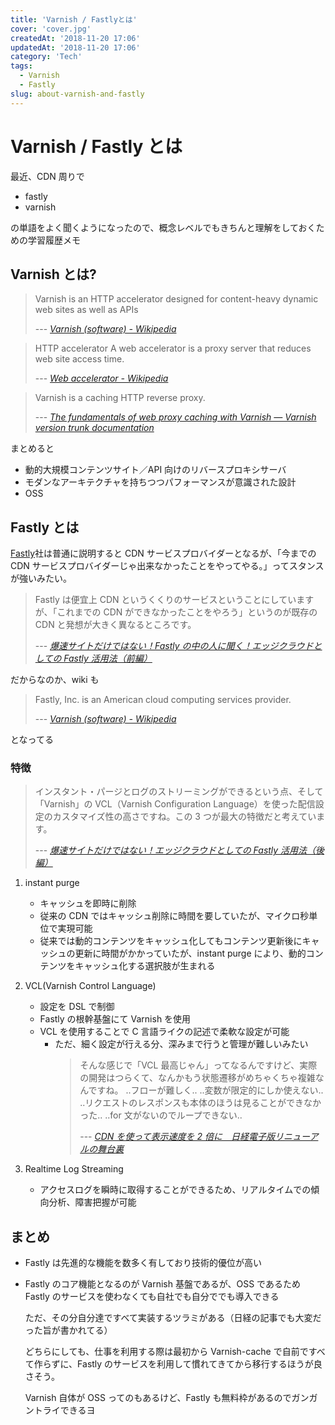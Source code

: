 ```yaml
---
title: 'Varnish / Fastlyとは'
cover: 'cover.jpg'
createdAt: '2018-11-20 17:06'
updatedAt: '2018-11-20 17:06'
category: 'Tech'
tags:
  - Varnish
  - Fastly
slug: about-varnish-and-fastly
---
```


# Varnish / Fastly とは

最近、CDN 周りで

- fastly
- varnish

の単語をよく聞くようになったので、概念レベルでもきちんと理解をしておくための学習履歴メモ

## Varnish とは?

> Varnish is an HTTP accelerator designed for content-heavy dynamic web sites as well as APIs
>
> --- <cite>[Varnish (software) - Wikipedia](<https://en.wikipedia.org/wiki/Varnish_(software)>)</cite>

> HTTP accelerator
> A web accelerator is a proxy server that reduces web site access time.
>
> --- <cite>[Web accelerator - Wikipedia](https://en.wikipedia.org/wiki/Web_accelerator)</cite>

> Varnish is a caching HTTP reverse proxy.
>
> --- <cite>[The fundamentals of web proxy caching with Varnish — Varnish version trunk documentation](https://varnish-cache.org/docs/trunk/tutorial/introduction.html)</cite>

まとめると

- 動的大規模コンテンツサイト／API 向けのリバースプロキシサーバ
- モダンなアーキテクチャを持ちつつパフォーマンスが意識された設計
- OSS

## Fastly とは

[Fastly](https://www.fastly.com/)社は普通に説明すると CDN サービスプロバイダーとなるが、「今までの CDN サービスプロバイダーじゃ出来なかったことをやってやる。」ってスタンスが強いみたい。

> Fastly は便宜上 CDN というくくりのサービスということにしていますが、「これまでの CDN ができなかったことをやろう」というのが既存の CDN と発想が大きく異なるところです。
>
> --- <cite>[爆速サイトだけではない！Fastly の中の人に聞く！エッジクラウドとしての Fastly 活用法（前編）](https://cloud.nifty.com/navi/tech/fastly_1.htm)</cite>

だからなのか、wiki も

> Fastly, Inc. is an American cloud computing services provider.
>
> --- <cite>[Varnish (software) - Wikipedia](<https://en.wikipedia.org/wiki/Varnish_(software)>)</cite>

となってる

### 特徴

> インスタント・パージとログのストリーミングができるという点、そして「Varnish」の VCL（Varnish Configuration Language）を使った配信設定のカスタマイズ性の高さですね。この 3 つが最大の特徴だと考えています。
>
> --- <cite>[爆速サイトだけではない！エッジクラウドとしての Fastly 活用法（後編）](https://cloud.nifty.com/navi/tech/fastly_2.htm)</cite>

1. instant purge

   - キャッシュを即時に削除
   - 従来の CDN ではキャッシュ削除に時間を要していたが、マイクロ秒単位で実現可能
   - 従来では動的コンテンツをキャッシュ化してもコンテンツ更新後にキャッシュの更新に時間がかかっていたが、instant purge により、動的コンテンツをキャッシュ化する選択肢が生まれる

2. VCL(Varnish Control Language)

   - 設定を DSL で制御
   - Fastly の根幹基盤にて Varnish を使用
   - VCL を使用することで C 言語ライクの記述で柔軟な設定が可能
     - ただ、細く設定が行える分、深みまで行うと管理が難しいみたい
       > そんな感じで「VCL 最高じゃん」ってなるんですけど、実際の開発はつらくて、なんかもう状態遷移がめちゃくちゃ複雑なんですね。
       > ..フローが難しく..
       > ..変数が限定的にしか使えない..
       > ..リクエストのレスポンスも本体のほうは見ることができなかった..
       > ..for 文がないのでループできない..
       >
       > --- <cite>[CDN を使って表示速度を 2 倍に　日経電子版リニューアルの舞台裏](https://logmi.jp/282375)</cite>

3. Realtime Log Streaming

   - アクセスログを瞬時に取得することができるため、リアルタイムでの傾向分析、障害把握が可能

## まとめ

- Fastly は先進的な機能を数多く有しており技術的優位が高い

- Fastly のコア機能となるのが Varnish 基盤であるが、OSS であるため Fastly のサービスを使わなくても自社でも自分ででも導入できる

  ただ、その分自分達ですべて実装するツラミがある（日経の記事でも大変だった旨が書かれてる）

  どちらにしても、仕事を利用する際は最初から Varnish-cache で自前ですべて作らずに、Fastly のサービスを利用して慣れてきてから移行するほうが良さそう。

  Varnish 自体が OSS ってのもあるけど、Fastly も無料枠があるのでガンガントライできるヨ
